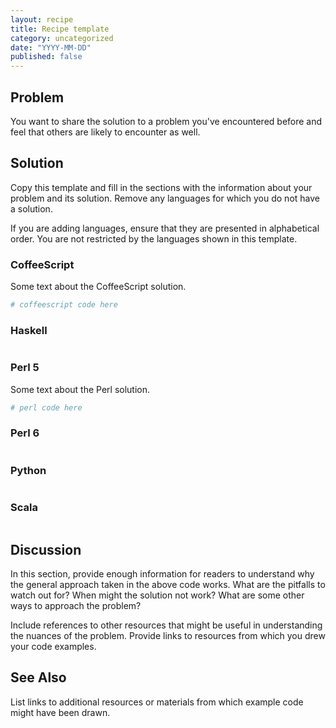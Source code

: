 ```yaml
---
layout: recipe
title: Recipe template
category: uncategorized
date: "YYYY-MM-DD"
published: false
---
```


## Problem

You want to share the solution to a problem you've encountered before and feel that others are likely to encounter as well.

## Solution

Copy this template and fill in the sections with the information about your problem and its solution. Remove any languages for which you do not have a solution.

If you are adding languages, ensure that they are presented in alphabetical order. You are not restricted by the languages shown in this template.

### CoffeeScript

Some text about the CoffeeScript solution.

```coffeescript
# coffeescript code here
```
### Haskell

```haskell

```

### Perl 5

Some text about the Perl solution.

```perl
# perl code here
```

### Perl 6

```perl

```

### Python

```python

```

### Scala

```scala

```


## Discussion

In this section, provide enough information for readers to understand why the general approach taken in the above code works. What are the pitfalls to watch out for? When might the solution not work? What are some other ways to approach the problem?

Include references to other resources that might be useful in understanding the nuances of the problem. Provide links to resources from which you drew your code examples.

## See Also

List links to additional resources or materials from which example code might have been drawn. 